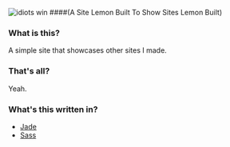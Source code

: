 ![idiots win](http://ahoylemon.xyz/og-image.png)
####(A Site Lemon Built To Show Sites Lemon Built)

### What is this?
A simple site that showcases other sites I made.

### That's all?
Yeah.

### What's this written in?
* [Jade](http://jade-lang.com/)
* [Sass](http://sass-lang.com/)